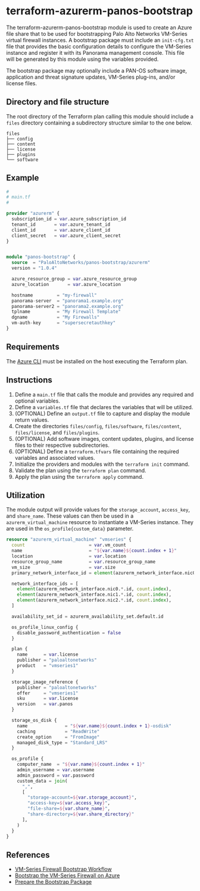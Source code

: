 # terraform-azurerm-panos-bootstrap

The terraform-azurerm-panos-bootstrap module is used to create an Azure file share that to be used for bootstrapping Palo Alto Networks VM-Series virtual firewall instances.  A bootstrap package must include an `init-cfg.txt` file that provides the basic configuration details to configure the VM-Series instance and register it with its Panorama management console.  This file will be generated by this module using the variables provided.  

The bootstrap package may optionally include a PAN-OS software image, application and threat signature updates, VM-Series plug-ins, and/or license files.

## Directory and file structure
The root directory of the Terraform plan calling this module should include a `files` directory containing a subdirectory structure similar to the one below.

```
files
├── config
├── content
├── license
├── plugins
└── software
```

## Example

```terraform
#
# main.tf
#

provider "azurerm" {
  subscription_id = var.azure_subscription_id
  tenant_id       = var.azure_tenant_id
  client_id       = var.azure_client_id
  client_secret   = var.azure_client_secret
}


module "panos-bootstrap" {
  source  = "PaloAltoNetworks/panos-bootstrap/azurerm"
  version = "1.0.4"

  azure_resource_group = var.azure_resource_group
  azure_location       = var.azure_location

  hostname         = "my-firewall"
  panorama-server  = "panorama1.example.org"
  panorama-server2 = "panorama2.example.org"
  tplname          = "My Firewall Template"
  dgname           = "My Firewalls"
  vm-auth-key      = "supersecretauthkey"
}
```

## Requirements

The [Azure CLI](https://docs.microsoft.com/en-us/cli/azure/install-azure-cli?view=azure-cli-latest) must be installed on the host executing the Terraform plan.

## Instructions

1. Define a `main.tf` file that calls the module and provides any required and optional variables.
2. Define a `variables.tf` file that declares the variables that will be utilized.
3. (OPTIONAL) Define an `output.tf` file to capture and display the module return values.
4. Create the directories `files/config`, `files/software`, `files/content`, `files/license`, and `files/plugins`.
5. (OPTIONAL) Add software images, content updates, plugins, and license files to their respective subdirectories.
6. (OPTIONAL) Define a `terraform.tfvars` file containing the required variables and associated values.
7. Initialize the providers and modules with the `terraform init` command.
8. Validate the plan using the `terraform plan` command.
9. Apply the plan using the `terraform apply` command. 

## Utilization

The module output will provide values for the `storage_account`, `access_key`, and `share_name`.  These values can then be used in a `azurerm_virtual_machine` resource to instantiate a VM-Series instance.  They are used in the `os_profile{custom_data}` parameter.

```terraform
resource "azurerm_virtual_machine" "vmseries" {
  count                        = var.vm_count
  name                         = "${var.name}${count.index + 1}"
  location                     = var.location
  resource_group_name          = var.resource_group_name
  vm_size                      = var.size
  primary_network_interface_id = element(azurerm_network_interface.nic0.*.id, count.index)

  network_interface_ids = [
    element(azurerm_network_interface.nic0.*.id, count.index),
    element(azurerm_network_interface.nic1.*.id, count.index),
    element(azurerm_network_interface.nic2.*.id, count.index),
  ]

  availability_set_id = azurerm_availability_set.default.id

  os_profile_linux_config {
    disable_password_authentication = false
  }

  plan {
    name      = var.license
    publisher = "paloaltonetworks"
    product   = "vmseries1"
  }

  storage_image_reference {
    publisher = "paloaltonetworks"
    offer     = "vmseries1"
    sku       = var.license
    version   = var.panos
  }

  storage_os_disk {
    name              = "${var.name}${count.index + 1}-osdisk"
    caching           = "ReadWrite"
    create_option     = "FromImage"
    managed_disk_type = "Standard_LRS"
  }

  os_profile {
    computer_name  = "${var.name}${count.index + 1}"
    admin_username = var.username
    admin_password = var.password
    custom_data = join(
      ",",
      [
        "storage-account=${var.storage_account}",
        "access-key=${var.access_key}",
        "file-share=${var.share_name}",
        "share-directory=${var.share_directory}"
      ],
    )
  }
}
```


## References
* [VM-Series Firewall Bootstrap Workflow](https://docs.paloaltonetworks.com/vm-series/10-0/vm-series-deployment/bootstrap-the-vm-series-firewall/vm-series-firewall-bootstrap-workflow.html#id59fe5979-c29d-42aa-8e72-14a2c12855f6)
* [Bootstrap the VM-Series Firewall on Azure](https://docs.paloaltonetworks.com/vm-series/10-0/vm-series-deployment/bootstrap-the-vm-series-firewall/bootstrap-the-vm-series-firewall-in-azure.html#idd51f75b8-e579-44d6-a809-2fafcfe4b3b6)
* [Prepare the Bootstrap Package](https://docs.paloaltonetworks.com/vm-series/10-0/vm-series-deployment/bootstrap-the-vm-series-firewall/prepare-the-bootstrap-package.html#id5575318c-1de8-497a-960a-1d7417feefa6)